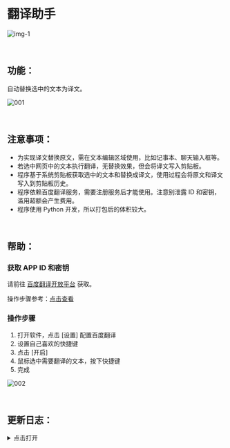 # 翻译助手
![img-1](https://github.com/user-attachments/assets/298102c6-2f5e-47c9-a800-0b1419cda182)

<br>

## 功能：

自动替换选中的文本为译文。

![001](https://github.com/user-attachments/assets/c71b6245-0620-424f-9281-8814718f1ee9)

<br>

## 注意事项：

- 为实现译文替换原文，需在文本编辑区域使用，比如记事本、聊天输入框等。
- 若选中网页中的文本执行翻译，无替换效果，但会将译文写入剪贴板。
- 程序基于系统剪贴板获取选中的文本和替换成译文，使用过程会将原文和译文写入到剪贴板历史。
- 程序依赖百度翻译服务，需要注册服务后才能使用。注意别泄露 ID 和密钥，滥用超额会产生费用。
- 程序使用 Python 开发，所以打包后的体积较大。
<br>

## 帮助：
### 获取 APP ID 和密钥
请前往 [百度翻译开放平台](https://fanyi-api.baidu.com/product/11) 获取。

操作步骤参考：[点击查看](https://bobtranslate.com/service/translate/baidu.html)

### 操作步骤
1. 打开软件，点击 [设置] 配置百度翻译
2. 设置自己喜欢的快捷键
3. 点击 [开启]
4. 鼠标选中需要翻译的文本，按下快捷键
5. 完成

![002](https://github.com/user-attachments/assets/74cc1163-aa5e-4bfe-beb0-9d3c779b76a0)

<br>

## 更新日志：
<details><summary>点击打开</summary>

**v0.2.2  2024年12月31日**
- 使用更加现代化的 GUI 工具 wxPython 重构了界面

**v0.1.0  2024年12月16日**
- 初代版本发布
- 使用 tkinter 构建

</details>
<br>
